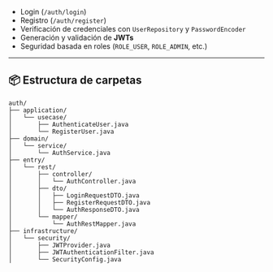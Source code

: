 * Login (`/auth/login`)
* Registro (`/auth/register`)
* Verificación de credenciales con `UserRepository` y `PasswordEncoder`
* Generación y validación de **JWTs**
* Seguridad basada en roles (`ROLE_USER`, `ROLE_ADMIN`, etc.)

---

## 📦 Estructura de carpetas

```plaintext
auth/
├── application/
│   └── usecase/
│       ├── AuthenticateUser.java
│       └── RegisterUser.java
├── domain/
│   └── service/
│       └── AuthService.java
├── entry/
│   └── rest/
│       ├── controller/
│       │   └── AuthController.java
│       ├── dto/
│       │   ├── LoginRequestDTO.java
│       │   ├── RegisterRequestDTO.java
│       │   └── AuthResponseDTO.java
│       └── mapper/
│           └── AuthRestMapper.java
├── infrastructure/
│   └── security/
│       ├── JWTProvider.java
│       ├── JWTAuthenticationFilter.java
│       └── SecurityConfig.java
```
